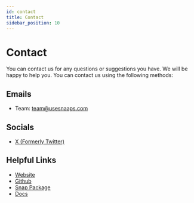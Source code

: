 ```yaml
---
id: contact
title: Contact
sidebar_position: 10
---
```


# Contact

You can contact us for any questions or suggestions you have. We will be happy to help you. You can contact us using the following methods:

## Emails

- Team: [team@usesnaaps.com](mailto:team@usesnaaps.com)

## Socials

- [X (Formerly Twitter)](https://x.com/useSnAAps)

## Helpful Links

- [Website](https://usesnaaps.com/)
- [Github](https://github.com/incirLabs/snaaps)
- [Snap Package](https://npmjs.com/package/@snaaps/snap)
- [Docs](https://incirlabs.github.io/snaaps/)

